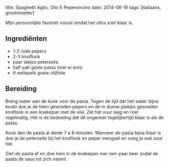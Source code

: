 title: Spaghetti Aglio, Olio E Peperoncino
date: 2014-08-19
tags: [italiaans, grootmoeder]

Mijn persoonlijke favoriet vooral omdat het ultra snel klaar is.

## Ingrediënten
- 1-2 rode pepers
- 2-3 knoflook
- paar takjes peterselie
- half pak goeie pasta (met ei erin)
- 6 eetlepels goeie olijfolie

## Bereiding
Breng water aan de kook voor de pasta. Tegen de tijd dat het water bijna kookt doe je de klein gesneden pepers en de in dunne plakjes gesneden knoflook in een koekepan met de olie. Zet het vuur laag en roer regelmatig. Het is de bedoeling dat dit ongeveer tegelijkertijd klaar is als de pasta.

Kook dan de pasta al dente 7 a 8 minuten. Wanneer de pasta bijna klaar is doe je de peterselie bij het knoflook en peper mengsel en voeg je wat zout toe. 

Giet de pasta af en doe hem in de koekepan roer een paar keer zodat de pasta de saus tot zich neemt.
